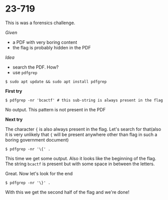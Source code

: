# 23-719

This is was a forensics challenge.

*Given*

- a PDF with very boring content
- the flag is probably hidden in the PDF

*Idea*

- search the PDF. How?
- use `pdfgrep`

```
$ sudo apt update && sudo apt install pdfgrep
```

**First try**

```
$ pdfgrep -nr 'bcactf' # this sub-string is always present in the flag
```
No output. This pattern is not present in the PDF

**Next try**

The character `{` is also always present in the flag. Let's search for that(also it is very unlikely that `{` will be present anywhere other than flag in such a boring government document)

```
$ pdfgrep -nr '\{' .
```

This time we get some output. Also it looks like the beginning of the flag. The string `bcactf` is present but with some space in between the letters.

Great. Now let's look for the end

```
$ pdfgrep -nr '\}' .
```

With this we get the second half of the flag and we're done!

